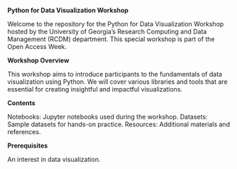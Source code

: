 **Python for Data Visualization Workshop**

Welcome to the repository for the Python for Data Visualization Workshop hosted by the University of Georgia’s Research Computing and Data Management (RCDM) department. 
This special workshop is part of the Open Access Week.

**Workshop Overview**

This workshop aims to introduce participants to the fundamentals of data visualization using Python. 
We will cover various libraries and tools that are essential for creating insightful and impactful visualizations.

**Contents**

Notebooks: Jupyter notebooks used during the workshop.
Datasets: Sample datasets for hands-on practice.
Resources: Additional materials and references.

**Prerequisites**

An interest in data visualization.
